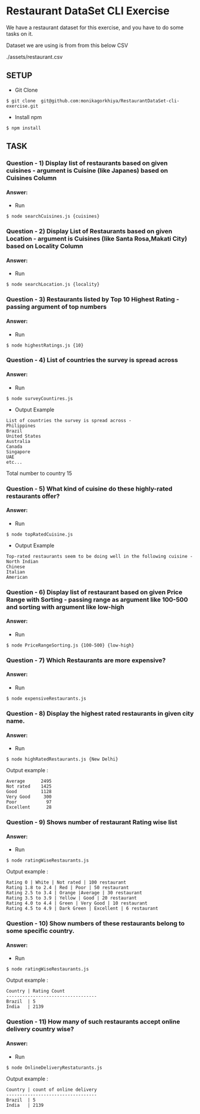 # Restaurant DataSet CLI Exercise

We have a restaurant dataset for this exercise, and you have to do some tasks on it.
 
Dataset we are using is from from this below CSV

./assets/restaurant.csv

## SETUP

- Git Clone
```
$ git clone  git@github.com:monikagorkhiya/RestaurantDataSet-cli-exercise.git
```

- Install npm
```
$ npm install
```

## TASK

### Question - 1) Display list of restaurants based on given cuisines - argument is Cuisine (like Japanes) based on Cuisines Column
#### Answer:

- Run
```
$ node searchCuisines.js {cuisines}
```

### Question - 2) Display List of Restaurants based on given Location - argument is Cuisines (like Santa Rosa,Makati City) based on Locality Column
#### Answer:

- Run
```
$ node searchLocation.js {locality}
```

### Question - 3) Restaurants listed by Top 10 Highest Rating - passing argument of top numbers
#### Answer:

- Run
```
$ node highestRatings.js {10}
```

### Question - 4) List of countries the survey is spread across

#### Answer:

- Run
```
$ node surveyCountires.js
```

- Output Example
```
List of countries the survey is spread across -
Philippines
Brazil
United States
Australia
Canada
Singapore
UAE
etc...
```
Total number to country 15

### Question - 5) What kind of cuisine do these highly-rated restaurants offer?

#### Answer:

- Run
```
$ node topRatedCuisine.js
```

- Output Example
```
Top-rated restaurants seem to be doing well in the following cuisine -
North Indian
Chinese
Italian
American
```
### Question - 6) Display list of restaurant based on given Price Range with Sorting - passing range as argument like 100-500 and sorting with argument like low-high


#### Answer:

- Run
```
$ node PriceRangeSorting.js {100-500} {low-high}
```
### Question - 7) Which Restaurants are more expensive?


#### Answer:

- Run
```
$ node expensiveRestaurants.js
```

### Question - 8) Display the highest rated restaurants in given city name.

#### Answer:

- Run
```
$ node highRatedRestaurants.js {New Delhi}
```

Output example :
```
Average      2495
Not rated    1425
Good         1128
Very Good     300
Poor           97
Excellent      28
```

### Question - 9) Shows number of restaurant Rating wise list

#### Answer:

- Run
```
$ node ratingWiseRestaurants.js
```

Output example :
```
Rating 0 | White | Not rated | 100 restaurant
Rating 1.8 to 2.4 | Red | Poor | 50 restaurant
Rating 2.5 to 3.4 | Orange |Average | 30 restaurant
Rating 3.5 to 3.9 | Yellow | Good | 20 restaurant
Rating 4.0 to 4.4 | Green | Very Good | 10 restaurant
Rating 4.5 to 4.9 | Dark Green | Excellent | 6 restaurant
```

### Question - 10) Show numbers of these restaurants belong to some specific country.

#### Answer:

- Run
```
$ node ratingWiseRestaurants.js
```

Output example :

```
Country | Rating Count
----------------------------------
Brazil  | 5
India   | 2139
```

### Question - 11)  How many of such restaurants accept online delivery country wise?


#### Answer:

- Run
```
$ node OnlineDeliveryRestaturants.js
```
Output example :

```
Country | count of online delivery
----------------------------------
Brazil  | 5
India   | 2139
```